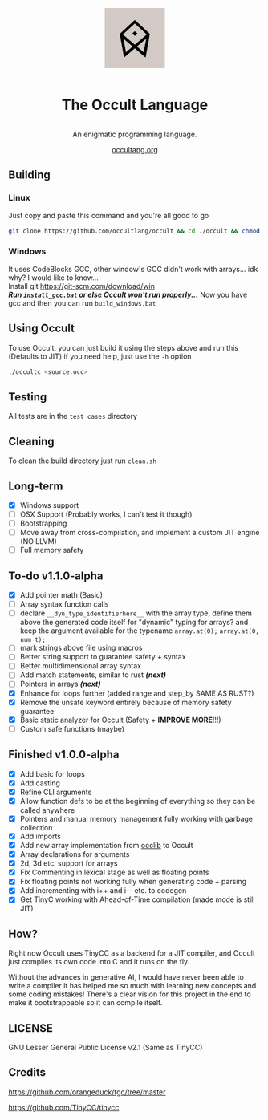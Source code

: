 <div align="center" style="display:grid;place-items:center;">
<p>
    <a href="https://occultlang.org/" target="_blank"><img width="120" src="occult.jpg"></a>
</p>
<h1>The Occult Language</h1>
<p>
An enigmatic programming language.
</p>
<a href="https://occultlang.org/" target="_blank">occultang.org</a>
</div>

## Building
### Linux

Just copy and paste this command and you're all good to go
```sh
git clone https://github.com/occultlang/occult && cd ./occult && chmod +x ./build.sh && ./build.sh
```
### Windows
It uses CodeBlocks GCC, other window's GCC didn't work with arrays... idk why? I would like to know...<br>
Install git <https://git-scm.com/download/win><br>
***Run `install_gcc.bat` or else Occult won't run properly...***
Now you have gcc and then you can run `build_windows.bat`

## Using Occult
To use Occult, you can just build it using the steps above and run this (Defaults to JIT) if you need help, just use the `-h` option
```sh
./occultc <source.occ>
```

## Testing
All tests are in the `test_cases` directory

## Cleaning
To clean the build directory just run `clean.sh`

## Long-term
- [x] Windows support
- [ ] OSX Support (Probably works, I can't test it though)
- [ ] Bootstrapping
- [ ] Move away from cross-compilation, and implement a custom JIT engine (NO LLVM)
- [ ] Full memory safety

## To-do v1.1.0-alpha
- [X] Add pointer math (Basic)
- [ ] Array syntax function calls
- [ ] declare `__dyn_type_identifierhere__` with the array type, define them above the generated code itself for "dynamic" typing for arrays? and keep the argument available for the typename `array.at(0);` `array.at(0, num_t);`
- [ ] mark strings above file using macros
- [ ] Better string support to guarantee safety + syntax
- [ ] Better multidimensional array syntax 
- [ ] Add match statements, similar to rust ***(next)***
- [ ] Pointers in arrays ***(next)***
- [x] Enhance for loops further (added range and step_by SAME AS RUST?)
- [x] Remove the unsafe keyword entirely because of memory safety guarantee
- [x] Basic static analyzer for Occult (Safety + **IMPROVE MORE**!!!)
- [ ] Custom safe functions (maybe)

## Finished v1.0.0-alpha
- [x] Add basic for loops
- [x] Add casting
- [x] Refine CLI arguments
- [x] Allow function defs to be at the beginning of everything so they can be called anywhere
- [x] Pointers and manual memory management fully working with garbage collection
- [x] Add imports
- [x] Add new array implementation from [occlib](https://github.com/occultlang/occlib) to Occult 
- [x] Array declarations for arguments 
- [x] 2d, 3d etc. support for arrays 
- [x] Fix Commenting in lexical stage as well as floating points
- [x] Fix floating points not working fully when generating code + parsing
- [x] Add incrementing with i++ and i-- etc. to codegen 
- [x] Get TinyC working with Ahead-of-Time compilation (made mode is still JIT)

## How?
Right now Occult uses TinyCC as a backend for a JIT compiler, and Occult just compiles its own code into C and it runs on the fly.

Without the advances in generative AI, I would have never been able to write a compiler it has helped me so much with learning new concepts and some coding mistakes!
There's a clear vision for this project in the end to make it bootstrappable so it can compile itself.

## LICENSE
GNU Lesser General Public License v2.1 (Same as TinyCC)

## Credits
https://github.com/orangeduck/tgc/tree/master

https://github.com/TinyCC/tinycc
